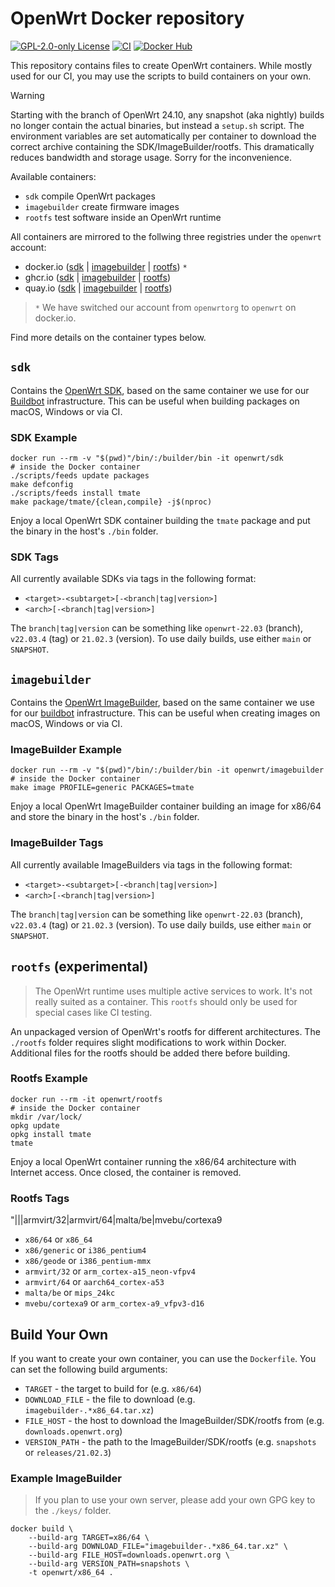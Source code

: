 # OpenWrt Docker repository

[![GPL-2.0-only License][license-badge]][license-ref]
[![CI][ci-badge]][ci-ref]
[![Docker Hub][docker-hub-badge]][docker-hub-ref]

This repository contains files to create OpenWrt containers. While mostly used
for our CI, you may use the scripts to build containers on your own.

> [!WARNING]
> Starting with the branch of OpenWrt 24.10, any snapshot (aka nightly) builds no
> longer contain the actual binaries, but instead a `setup.sh` script. The
> environment variables are set automatically per container to download the
> correct archive containing the SDK/ImageBuilder/rootfs. This dramatically
> reduces bandwidth and storage usage. Sorry for the inconvenience.

Available containers:

* `sdk` compile OpenWrt packages
* `imagebuilder` create firmware images
* `rootfs` test software inside an OpenWrt runtime

All containers are mirrored to the follwing three registries under the `openwrt` account:

* docker.io ([sdk](https://hub.docker.com/r/openwrt/sdk) | [imagebuilder](https://hub.docker.com/r/openwrt/imagebuilder) | [rootfs](https://hub.docker.com/r/openwrt/rootfs))  `*` 
* ghcr.io ([sdk](https://github.com/openwrt/docker-openwrt/pkgs/container/sdk) | [imagebuilder](https://github.com/openwrt/docker-openwrt/pkgs/container/imagebuilder) | [rootfs](https://github.com/openwrt/docker-openwrt/pkgs/container/rootfs))
* quay.io ([sdk](https://quay.io/repository/openwrt/sdk) | [imagebuilder](https://quay.io/repository/openwrt/imagebuilder) | [rootfs](https://quay.io/repository/openwrt/rootfs))

> `*` We have switched our account from `openwrtorg` to `openwrt` on docker.io.

Find more details on the container types below.

## `sdk`

Contains the [OpenWrt
SDK](https://openwrt.org/docs/guide-developer/toolchain/using_the_sdk), based on
the same container we use for our [Buildbot](https://buildbot.org)
infrastructure. This can be useful when building packages on macOS, Windows or
via CI.

### SDK Example

```shell
docker run --rm -v "$(pwd)"/bin/:/builder/bin -it openwrt/sdk
# inside the Docker container
./scripts/feeds update packages
make defconfig
./scripts/feeds install tmate
make package/tmate/{clean,compile} -j$(nproc)
```

Enjoy a local OpenWrt SDK container building the `tmate` package and put the
binary in the host's `./bin` folder.

### SDK Tags

All currently available SDKs via tags in the following format:

* `<target>-<subtarget>[-<branch|tag|version>]`
* `<arch>[-<branch|tag|version>]`

The `branch|tag|version` can be something like `openwrt-22.03` (branch),
`v22.03.4` (tag) or `21.02.3` (version). To use daily builds, use either `main`
or `SNAPSHOT`.

## `imagebuilder`

Contains the [OpenWrt
ImageBuilder](https://openwrt.org/docs/guide-user/additional-software/imagebuilder),
based on the same container we use for our [buildbot](buildbot.org)
infrastructure. This can be useful when creating images on macOS, Windows or
via CI.

### ImageBuilder Example

```shell
docker run --rm -v "$(pwd)"/bin/:/builder/bin -it openwrt/imagebuilder
# inside the Docker container
make image PROFILE=generic PACKAGES=tmate
```

Enjoy a local OpenWrt ImageBuilder container building an image for x86/64 and
store the binary in the host's `./bin` folder.

### ImageBuilder Tags

All currently available ImageBuilders via tags in the following format:

* `<target>-<subtarget>[-<branch|tag|version>]`
* `<arch>[-<branch|tag|version>]`

The `branch|tag|version` can be something like `openwrt-22.03` (branch),
`v22.03.4` (tag) or `21.02.3` (version). To use daily builds, use either `main`
or `SNAPSHOT`.

## `rootfs` (experimental)

> The OpenWrt runtime uses multiple active services to work. It's not really
> suited as a container. This `rootfs` should only be used for special cases
> like CI testing.

An unpackaged version of OpenWrt's rootfs for different architectures. The
`./rootfs` folder requires slight modifications to work within Docker.
Additional files for the rootfs should be added there before building.

### Rootfs Example

```shell
docker run --rm -it openwrt/rootfs
# inside the Docker container
mkdir /var/lock/
opkg update
opkg install tmate
tmate
```

Enjoy a local OpenWrt container running the x86/64 architecture with Internet
access. Once closed, the container is removed.

### Rootfs Tags

"|||armvirt/32|armvirt/64|malta/be|mvebu/cortexa9

* `x86/64` or `x86_64`
* `x86/generic` or `i386_pentium4`
* `x86/geode` or `i386_pentium-mmx`
* `armvirt/32` or `arm_cortex-a15_neon-vfpv4`
* `armvirt/64` or `aarch64_cortex-a53`
* `malta/be` or `mips_24kc`
* `mvebu/cortexa9` or `arm_cortex-a9_vfpv3-d16`

## Build Your Own

If you want to create your own container, you can use the `Dockerfile`. You can set the following build arguments:

* `TARGET` - the target to build for (e.g. `x86/64`)
* `DOWNLOAD_FILE` - the file to download (e.g. `imagebuilder-.*x86_64.tar.xz`)
* `FILE_HOST` - the host to download the ImageBuilder/SDK/rootfs from (e.g. `downloads.openwrt.org`)
* `VERSION_PATH` - the path to the ImageBuilder/SDK/rootfs (e.g. `snapshots` or `releases/21.02.3`)

### Example ImageBuilder

> If you plan to use your own server, please add your own GPG key to the
> `./keys/` folder.

```shell
docker build \
    --build-arg TARGET=x86/64 \
    --build-arg DOWNLOAD_FILE="imagebuilder-.*x86_64.tar.xz" \
    --build-arg FILE_HOST=downloads.openwrt.org \
    --build-arg VERSION_PATH=snapshots \
    -t openwrt/x86_64 .
```

[ci-badge]: https://github.com/openwrt/docker/actions/workflows/containers.yml/badge.svg
[ci-ref]: https://github.com/openwrt/docker/actions/workflows/containers.yml
[docker-hub-badge]: https://img.shields.io/badge/docker--hub-openwrt-blue.svg?style=flat-square
[docker-hub-ref]: https://hub.docker.com/u/openwrt
[license-badge]: https://img.shields.io/github/license/openwrt/docker.svg?style=flat-square
[license-ref]: LICENSE
